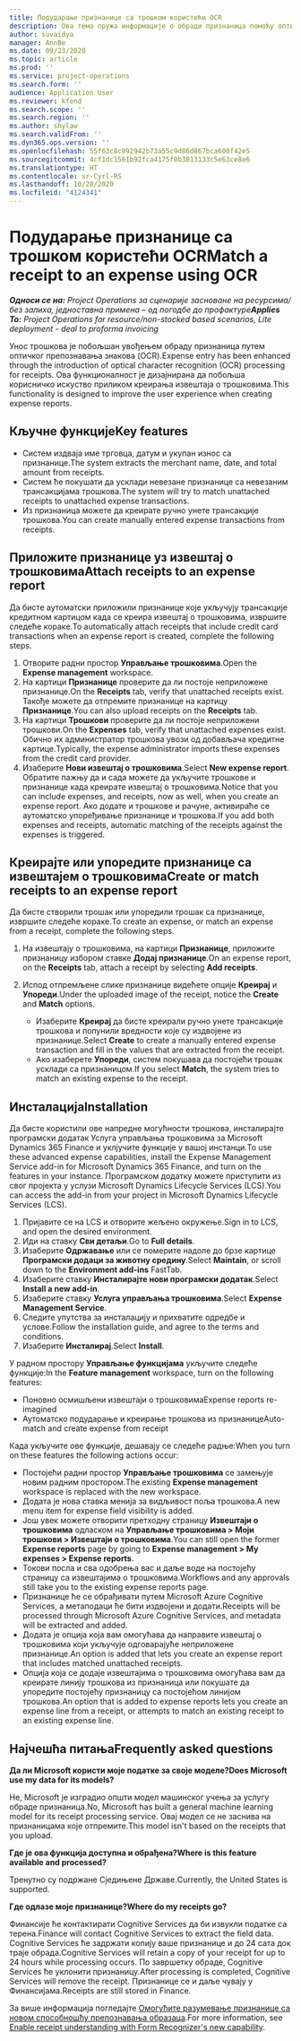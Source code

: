 ```yaml
---
title: Подударање признанице са трошком користећи OCR
description: Ова тема пружа информације о обради признаница помоћу оптичког препознавања знакова (OCR).
author: suvaidya
manager: AnnBe
ms.date: 09/23/2020
ms.topic: article
ms.prod: ''
ms.service: project-operations
ms.search.form: ''
audience: Application User
ms.reviewer: kfend
ms.search.scope: ''
ms.search.region: ''
ms.author: shylaw
ms.search.validFrom: ''
ms.dyn365.ops.version: ''
ms.openlocfilehash: 55f63c8c092942b73a55c9d86d867bca600f42e5
ms.sourcegitcommit: 4cf1dc1561b92fca4175f0b3813133c5e63ce8e6
ms.translationtype: HT
ms.contentlocale: sr-Cyrl-RS
ms.lasthandoff: 10/28/2020
ms.locfileid: "4124341"
---
```

# <a name="match-a-receipt-to-an-expense-using-ocr"></a><span data-ttu-id="ca283-103">Подударање признанице са трошком користећи OCR</span><span class="sxs-lookup"><span data-stu-id="ca283-103">Match a receipt to an expense using OCR</span></span>

<span data-ttu-id="ca283-104">_**Односи се на:** Project Operations за сценарије засноване на ресурсима/без залиха, једноставна примена – од погодбе до профактуре_</span><span class="sxs-lookup"><span data-stu-id="ca283-104">_**Applies To:** Project Operations for resource/non-stocked based scenarios, Lite deployment - deal to proforma invoicing_</span></span>

<span data-ttu-id="ca283-105">Унос трошкова је побољшан увођењем обраду признаница путем оптичког препознавања знакова (OCR).</span><span class="sxs-lookup"><span data-stu-id="ca283-105">Expense entry has been enhanced through the introduction of optical character recognition (OCR) processing for receipts.</span></span> <span data-ttu-id="ca283-106">Ова функционалност је дизајнирана да побољша корисничко искуство приликом креирања извештаја о трошковима.</span><span class="sxs-lookup"><span data-stu-id="ca283-106">This functionality is designed to improve the user experience when creating expense reports.</span></span>

## <a name="key-features"></a><span data-ttu-id="ca283-107">Кључне функције</span><span class="sxs-lookup"><span data-stu-id="ca283-107">Key features</span></span>

- <span data-ttu-id="ca283-108">Систем издваја име трговца, датум и укупан износ са признанице.</span><span class="sxs-lookup"><span data-stu-id="ca283-108">The system extracts the merchant name, date, and total amount from receipts.</span></span>
- <span data-ttu-id="ca283-109">Систем ће покушати да усклади невезане признанице са невезаним трансакцијама трошкова.</span><span class="sxs-lookup"><span data-stu-id="ca283-109">The system will try to match unattached receipts to unattached expense transactions.</span></span>
- <span data-ttu-id="ca283-110">Из признаница можете да креирате ручно унете трансакције трошкова.</span><span class="sxs-lookup"><span data-stu-id="ca283-110">You can create manually entered expense transactions from receipts.</span></span>

## <a name="attach-receipts-to-an-expense-report"></a><span data-ttu-id="ca283-111">Приложите признанице уз извештај о трошковима</span><span class="sxs-lookup"><span data-stu-id="ca283-111">Attach receipts to an expense report</span></span>

<span data-ttu-id="ca283-112">Да бисте аутоматски приложили признанице које укључују трансакције кредитном картицом када се креира извештај о трошковима, извршите следеће кораке.</span><span class="sxs-lookup"><span data-stu-id="ca283-112">To automatically attach receipts that include credit card transactions when an expense report is created, complete the following steps.</span></span>

  1. <span data-ttu-id="ca283-113">Отворите радни простор **Управљање трошковима**.</span><span class="sxs-lookup"><span data-stu-id="ca283-113">Open the **Expense management** workspace.</span></span>
  2. <span data-ttu-id="ca283-114">На картици **Признанице** проверите да ли постоје неприложене признанице.</span><span class="sxs-lookup"><span data-stu-id="ca283-114">On the **Receipts** tab, verify that unattached receipts exist.</span></span> <span data-ttu-id="ca283-115">Такође можете да отпремите признанице на картицу **Признанице**.</span><span class="sxs-lookup"><span data-stu-id="ca283-115">You can also upload receipts on the **Receipts** tab.</span></span>
  3. <span data-ttu-id="ca283-116">На картици **Трошкови** проверите да ли постоје неприложени трошкови.</span><span class="sxs-lookup"><span data-stu-id="ca283-116">On the **Expenses** tab, verify that unattached expenses exist.</span></span> <span data-ttu-id="ca283-117">Обично их администратор трошкова увози од добављача кредитне картице.</span><span class="sxs-lookup"><span data-stu-id="ca283-117">Typically, the expense administrator imports these expenses from the credit card provider.</span></span>
  4. <span data-ttu-id="ca283-118">Изаберите **Нови извештај о трошковима**.</span><span class="sxs-lookup"><span data-stu-id="ca283-118">Select **New expense report**.</span></span> <span data-ttu-id="ca283-119">Обратите пажњу да и сада можете да укључите трошкове и признанице када креирате извештај о трошковима.</span><span class="sxs-lookup"><span data-stu-id="ca283-119">Notice that you can include expenses, and receipts, now as well, when you create an expense report.</span></span> <span data-ttu-id="ca283-120">Ако додате и трошкове и рачуне, активираће се аутоматско упоређивање признанице и трошкова.</span><span class="sxs-lookup"><span data-stu-id="ca283-120">If you add both expenses and receipts, automatic matching of the receipts against the expenses is triggered.</span></span>

## <a name="create-or-match-receipts-to-an-expense-report"></a><span data-ttu-id="ca283-121">Креирајте или упоредите признанице са извештајем о трошковима</span><span class="sxs-lookup"><span data-stu-id="ca283-121">Create or match receipts to an expense report</span></span>
<span data-ttu-id="ca283-122">Да бисте створили трошак или упоредили трошак са признанице, извршите следеће кораке.</span><span class="sxs-lookup"><span data-stu-id="ca283-122">To create an expense, or match an expense from a receipt, complete the following steps.</span></span>

  1. <span data-ttu-id="ca283-123">На извештају о трошковима, на картици **Признанице**, приложите признаницу избором ставке **Додај признанице**.</span><span class="sxs-lookup"><span data-stu-id="ca283-123">On an expense report, on the **Receipts** tab, attach a receipt by selecting **Add receipts**.</span></span>
  2. <span data-ttu-id="ca283-124">Испод отпремљене слике признанице видећете опције **Креирај** и **Упореди**.</span><span class="sxs-lookup"><span data-stu-id="ca283-124">Under the uploaded image of the receipt, notice the **Create** and **Match** options.</span></span>

      - <span data-ttu-id="ca283-125">Изаберите **Креирај** да бисте креирали ручно унете трансакције трошкова и попунили вредности које су издвојене из признанице.</span><span class="sxs-lookup"><span data-stu-id="ca283-125">Select **Create** to create a manually entered expense transaction and fill in the values that are extracted from the receipt.</span></span>
      - <span data-ttu-id="ca283-126">Ако изаберете **Упореди**, систем покушава да постојећи трошак усклади са признаницом.</span><span class="sxs-lookup"><span data-stu-id="ca283-126">If you select **Match**, the system tries to match an existing expense to the receipt.</span></span>

## <a name="installation"></a><span data-ttu-id="ca283-127">Инсталација</span><span class="sxs-lookup"><span data-stu-id="ca283-127">Installation</span></span>

<span data-ttu-id="ca283-128">Да бисте користили ове напредне могућности трошкова, инсталирајте програмски додатак Услуга управљања трошковима за Microsoft Dynamics 365 Finance и уклјучите функције у вашој инстанци.</span><span class="sxs-lookup"><span data-stu-id="ca283-128">To use these advanced expense capabilities, install the Expense Management Service add-in for Microsoft Dynamics 365 Finance, and turn on the features in your instance.</span></span> <span data-ttu-id="ca283-129">Програмском додатку можете приступити из свог пројекта у услузи Microsoft Dynamics Lifecycle Services (LCS).</span><span class="sxs-lookup"><span data-stu-id="ca283-129">You can access the add-in from your project in Microsoft Dynamics Lifecycle Services (LCS).</span></span>

1. <span data-ttu-id="ca283-130">Пријавите се на LCS и отворите жељено окружење.</span><span class="sxs-lookup"><span data-stu-id="ca283-130">Sign in to LCS, and open the desired environment.</span></span>
2. <span data-ttu-id="ca283-131">Иди на ставку **Сви детаљи**.</span><span class="sxs-lookup"><span data-stu-id="ca283-131">Go to **Full details**.</span></span>
3. <span data-ttu-id="ca283-132">Изаберите **Одржавање** или се померите надоле до брзе картице **Програмски додаци за животну средину**.</span><span class="sxs-lookup"><span data-stu-id="ca283-132">Select **Maintain**, or scroll down to the **Environment add-ins** FastTab.</span></span>
4. <span data-ttu-id="ca283-133">Изаберите ставку **Инсталирајте нови програмски додатак**.</span><span class="sxs-lookup"><span data-stu-id="ca283-133">Select **Install a new add-in**.</span></span>
5. <span data-ttu-id="ca283-134">Изаберите ставку **Услуга управљања трошковима**.</span><span class="sxs-lookup"><span data-stu-id="ca283-134">Select **Expense Management Service**.</span></span>
6. <span data-ttu-id="ca283-135">Следите упутства за инсталацију и прихватите одредбе и услове.</span><span class="sxs-lookup"><span data-stu-id="ca283-135">Follow the installation guide, and agree to the terms and conditions.</span></span>
7. <span data-ttu-id="ca283-136">Изаберите **Инсталирај**.</span><span class="sxs-lookup"><span data-stu-id="ca283-136">Select **Install**.</span></span>

<span data-ttu-id="ca283-137">У радном простору **Управљање функцијама** укључите следеће функције:</span><span class="sxs-lookup"><span data-stu-id="ca283-137">In the **Feature management** workspace, turn on the following features:</span></span>

- <span data-ttu-id="ca283-138">Поновно осмишљени извештаји о трошковима</span><span class="sxs-lookup"><span data-stu-id="ca283-138">Expense reports re-imagined</span></span>
- <span data-ttu-id="ca283-139">Аутоматско подударање и креирање трошкова из признанице</span><span class="sxs-lookup"><span data-stu-id="ca283-139">Auto-match and create expense from receipt</span></span>

<span data-ttu-id="ca283-140">Када укључите ове функције, дешавају се следеће радње:</span><span class="sxs-lookup"><span data-stu-id="ca283-140">When you turn on these features the following actions occur:</span></span>

- <span data-ttu-id="ca283-141">Постојећи радни простор **Управљање трошковима** се замењује новим радним простором.</span><span class="sxs-lookup"><span data-stu-id="ca283-141">The existing **Expense management** workspace is replaced with the new workspace.</span></span>
- <span data-ttu-id="ca283-142">Додата је нова ставка менија за видљивост поља трошкова.</span><span class="sxs-lookup"><span data-stu-id="ca283-142">A new menu item for expense field visibility is added.</span></span>
- <span data-ttu-id="ca283-143">Још увек можете отворити претходну страницу **Извештаји о трошковима** одласком на **Управљање трошковима > Моји трошкови > Извештаји о трошковима**.</span><span class="sxs-lookup"><span data-stu-id="ca283-143">You can still open the former **Expense reports** page by going to **Expense management > My expenses > Expense reports**.</span></span>
- <span data-ttu-id="ca283-144">Токови посла и сва одобрења вас и даље воде на постојећу страницу са извештајима о трошковима.</span><span class="sxs-lookup"><span data-stu-id="ca283-144">Workflows and any approvals still take you to the existing expense reports page.</span></span>
- <span data-ttu-id="ca283-145">Признанице ће се обрађивати путем Microsoft Azure Cognitive Services, а метаподаци ће бити издвојени и додати.</span><span class="sxs-lookup"><span data-stu-id="ca283-145">Receipts will be processed through Microsoft Azure Cognitive Services, and metadata will be extracted and added.</span></span>
- <span data-ttu-id="ca283-146">Додата је опција која вам омогућава да направите извештај о трошковима који укључује одговарајуће неприложене признанице.</span><span class="sxs-lookup"><span data-stu-id="ca283-146">An option is added that lets you create an expense report that includes matched unattached receipts.</span></span>
- <span data-ttu-id="ca283-147">Опција која се додаје извештајима о трошковима омогућава вам да креирате линију трошкова из признаница или покушате да упоредите постојећу признаницу са постојећом линијом трошкова.</span><span class="sxs-lookup"><span data-stu-id="ca283-147">An option that is added to expense reports lets you create an expense line from a receipt, or attempts to match an existing receipt to an existing expense line.</span></span>

## <a name="frequently-asked-questions"></a><span data-ttu-id="ca283-148">Најчешћа питања</span><span class="sxs-lookup"><span data-stu-id="ca283-148">Frequently asked questions</span></span>

<span data-ttu-id="ca283-149">**Да ли Microsoft користи моје податке за своје моделе?**</span><span class="sxs-lookup"><span data-stu-id="ca283-149">**Does Microsoft use my data for its models?**</span></span>

<span data-ttu-id="ca283-150">Не, Microsoft је изградио општи модел машинског учења за услугу обраде признаница.</span><span class="sxs-lookup"><span data-stu-id="ca283-150">No, Microsoft has built a general machine learning model for its receipt processing service.</span></span> <span data-ttu-id="ca283-151">Овај модел се не заснива на признаницама које отпремите.</span><span class="sxs-lookup"><span data-stu-id="ca283-151">This model isn't based on the receipts that you upload.</span></span>

<span data-ttu-id="ca283-152">**Где је ова функција доступна и обрађена?**</span><span class="sxs-lookup"><span data-stu-id="ca283-152">**Where is this feature available and processed?**</span></span>

<span data-ttu-id="ca283-153">Тренутно су подржане Сједињене Државе.</span><span class="sxs-lookup"><span data-stu-id="ca283-153">Currently, the United States is supported.</span></span>

<span data-ttu-id="ca283-154">**Где одлазе моје признанице?**</span><span class="sxs-lookup"><span data-stu-id="ca283-154">**Where do my receipts go?**</span></span>

<span data-ttu-id="ca283-155">Финансије ће контактирати Cognitive Services да би извукли податке са терена.</span><span class="sxs-lookup"><span data-stu-id="ca283-155">Finance will contact Cognitive Services to extract the field data.</span></span> <span data-ttu-id="ca283-156">Cognitive Services ће задржати копију ваше признанице и до 24 сата док траје обрада.</span><span class="sxs-lookup"><span data-stu-id="ca283-156">Cognitive Services will retain a copy of your receipt for up to 24 hours while processing occurs.</span></span> <span data-ttu-id="ca283-157">По завршетку обраде, Cognitive Services ће уклонити признаницу.</span><span class="sxs-lookup"><span data-stu-id="ca283-157">After processing is completed, Cognitive Services will remove the receipt.</span></span> <span data-ttu-id="ca283-158">Признанице се и даље чувају у Финансијама.</span><span class="sxs-lookup"><span data-stu-id="ca283-158">Receipts are still stored in Finance.</span></span>

<span data-ttu-id="ca283-159">За више информација погледајте [Омогућите разумевање признанице са новом способношћу препознавања образаца](https://azure.microsoft.com/blog/enable-receipt-understanding-with-form-recognizer-s-new-capability/).</span><span class="sxs-lookup"><span data-stu-id="ca283-159">For more information, see [Enable receipt understanding with Form Recognizer's new capability](https://azure.microsoft.com/blog/enable-receipt-understanding-with-form-recognizer-s-new-capability/).</span></span>
